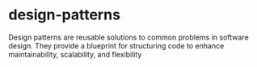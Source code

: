 # design-patterns
Design patterns are reusable solutions to common problems in software design. They provide a blueprint for structuring code to enhance maintainability, scalability, and flexibility
